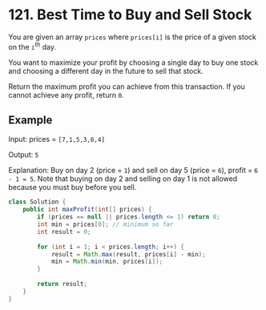 # 121. Best Time to Buy and Sell Stock
You are given an array ```prices``` where ```prices[i]``` is the price of a given stock on the ```i```$^{th}$ day.

You want to maximize your profit by choosing a single day to buy one stock and choosing a different day in the future to sell that stock.

Return the maximum profit you can achieve from this transaction. If you cannot achieve any profit, return ```0```.

## Example
Input: prices = ```[7,1,5,3,6,4]```

Output: ```5```

Explanation: Buy on day 2 (price = ```1```) and sell on day 5 (price = ```6```), profit = ```6 - 1 = 5```.
Note that buying on day 2 and selling on day 1 is not allowed because you must buy before you sell.

```java
class Solution {
    public int maxProfit(int[] prices) {
        if (prices == null || prices.length <= 1) return 0;
        int min = prices[0]; // minimum so far
        int result = 0;
 
        for (int i = 1; i < prices.length; i++) {
            result = Math.max(result, prices[i] - min);
            min = Math.min(min, prices[i]);
        }
        
        return result;
    }
}
```